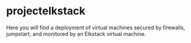 # projectelkstack
Here you will find a deployment of virtual machines secured by firewalls, jumpstart, and monitored by an Elkstack virtual machine.
